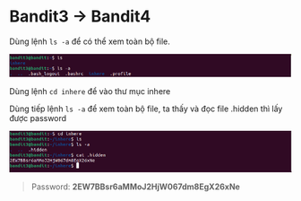 # Bandit3 -> Bandit4

Dùng lệnh `ls -a` để có thể xem toàn bộ file.


![Figure 1](f3.png)

Dùng lệnh `cd inhere` để vào thư mục inhere

Dùng tiếp lệnh `ls -a` để xem toàn bộ file, ta thấy và đọc file .hidden thì lấy được password

![Figure 1](f3.1.png)

> Password:  **2EW7BBsr6aMMoJ2HjW067dm8EgX26xNe**
